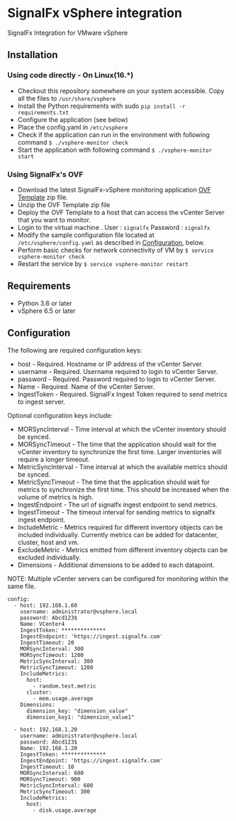 # SignalFx vSphere integration
SignalFx Integration for VMware vSphere

## Installation

### Using code directly - On Linux(16.*)
* Checkout this repository somewhere on your system accessible. Copy all the files to `/usr/share/vsphere`
* Install the Python requirements with sudo ```pip install -r requirements.txt```
* Configure the application (see below)
* Place the config.yaml in ```/etc/vsphere```
* Check if the application can run in the environment with following command ```$ ./vsphere-monitor check```
* Start the application with following command ```$ ./vsphere-monitor start```

### Using SignalFx's OVF
* Download the latest SignalFx-vSphere monitoring application <a target="_blank" href="https://github.com/signalfx/signalfx-vsphere/releases"> OVF Template</a> zip file.
* Unzip the OVF Template zip file
* Deploy the OVF Template to a host that can access the vCenter Server that you want to monitor.
* Login to the virtual machine . User : ```signalfx``` Password : ```signalfx```
* Modify the sample configuration file located at ```/etc/vsphere/config.yaml``` as described in [Configuration](#configuration), below.
* Perform basic checks for network connectivity of VM by ```$ service vsphere-monitor check```
* Restart the service by  ```$ service vsphere-monitor restart```


## Requirements

* Python 3.6 or later
* vSphere 6.5 or later


## Configuration
The following are required configuration keys:

* host - Required. Hostname or IP address of the vCenter Server.
* username - Required. Username required to login to vCenter Server.
* password - Required. Password required to login to vCenter Server.
* Name - Required. Name of the vCenter Server.
* IngestToken -  Required. SignalFx Ingest Token required to send metrics to ingest server.

Optional configuration keys include:

* MORSyncInterval - Time interval at which the vCenter inventory should be synced.
* MORSyncTimeout - The time that the application should wait for the vCenter inventory to synchronize the first time. Larger inventories will require a longer timeout.
* MetricSyncInterval - Time interval at which the available metrics should be synced.
* MetricSyncTimeout - The time that the application should wait for metrics to synchronize the first time. This should be increased when the volume of metrics is high.
* IngestEndpoint - The url of signalfx ingest endpoint to send metrics.
* IngestTimeout - The timeout interval for sending metrics to signalfx ingest endpoint.
* IncludeMetric - Metrics required for different inventory objects can be included individually. Currently metrics can be added for datacenter, cluster, host and vm.
* ExcludeMetric - Metrics emitted from different inventory objects can be excluded individually.
* Dimensions - Additional dimensions to be added to each datapoint.

NOTE: Multiple vCenter servers can be configured for monitoring within the same file.

```
config:
  - host: 192.168.1.60
    username: administrator@vsphere.local
    password: Abcd123$
    Name: VCenter4
    IngestToken: **************
    IngestEndpoint: 'https://ingest.signalfx.com'
    IngestTimeout: 20
    MORSyncInterval: 300
    MORSyncTimeout: 1200
    MetricSyncInterval: 300
    MetricSyncTimeout: 1200
    IncludeMetrics:
      host:
        - random.test.metric
      cluster:
        - mem.usage.average
    Dimensions:
      dimension_key: "dimension_value"
      dimension_key1: "dimension_value1"

  - host: 192.168.1.20
    username: administrator@vsphere.local
    password: Abcd123$
    Name: 192.168.1.20
    IngestToken: **************
    IngestEndpoint: 'https://ingest.signalfx.com'
    IngestTimeout: 10
    MORSyncInterval: 600
    MORSyncTimeout: 900
    MetricSyncInterval: 600
    MetricSyncTimeout: 300
    IncludeMetrics:
      host:
        - disk.usage.average
```
